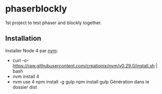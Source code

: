 # phaserblockly
 1st project to test phaser and blockly together.
 
## Installation
Installer Node 4 par [nvm](https://github.com/creationix/nvm):
 - curl -o- https://raw.githubusercontent.com/creationix/nvm/v0.29.0/install.sh | bash
 - nvm install 4
 - nvm use 4
npm install -g gulp
npm install
gulp
Génération dans le dossier dist
